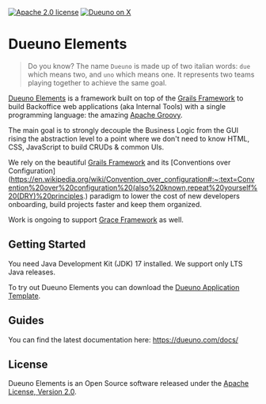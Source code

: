 [![Apache 2.0 license](https://img.shields.io/badge/License-APACHE%202.0-green.svg?logo=APACHE&style=flat)](https://opensource.org/licenses/Apache-2.0)
[![Dueuno on X](https://img.shields.io/twitter/follow/dueunoframework?style=social)](https://x.com/dueunoframework)

Dueuno Elements
===
> Do you know? The name `Dueuno` is made up of two italian words: `due` which means two, and `uno` which means one. It represents two teams playing together to achieve the same goal.

[Dueuno Elements](https://dueuno.org) is a framework built on top of the [Grails Framework](https://grails.org) to build Backoffice web applications (aka Internal Tools) with a single programming language: the amazing [Apache Groovy](https://groovy-lang.org).

The main goal is to strongly decouple the Business Logic from the GUI rising the abstraction level to a point where we don't need to know HTML, CSS, JavaScript to build CRUDs & common UIs.

We rely on the beautiful [Grails Framework](https://grails.org) and its [Conventions over Configuration](https://en.wikipedia.org/wiki/Convention_over_configuration#:~:text=Convention%20over%20configuration%20(also%20known,repeat%20yourself%20(DRY)%20principles.) paradigm to lower the cost of  new developers onboarding, build projects faster and keep them organized.

Work is ongoing to support [Grace Framework](https://graceframework.org/) as well.

Getting Started
---
You need Java Development Kit (JDK) 17 installed. We support only LTS Java releases.

To try out Dueuno Elements you can download the [Dueuno Application Template](https://github.com/dueuno-projects/dueuno-app-template).

Guides
---
You can find the latest documentation here: https://dueuno.com/docs/

License
---
Dueuno Elements is an Open Source software released under the [Apache License, Version 2.0](https://www.apache.org/licenses/LICENSE-2.0.html).
